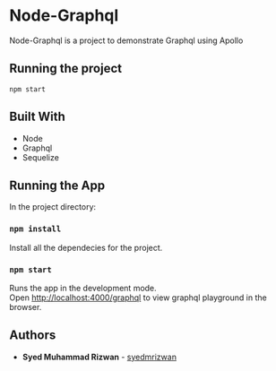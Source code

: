 
# Node-Graphql

Node-Graphql is a project to demonstrate Graphql using Apollo


## Running the project

`npm start`


## Built With

- Node
- Graphql
- Sequelize

## Running the App

In the project directory:

### `npm install`

Install all the dependecies for the project.

### `npm start`

Runs the app in the development mode.<br>
Open [http://localhost:4000/graphql](http://localhost:4000/graphql) to view graphql playground in the browser.


## Authors

* **Syed Muhammad Rizwan** - [syedmrizwan](https://github.com/syedmrizwan)
